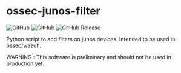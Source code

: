 # ossec-junos-filter
![GitHub](https://img.shields.io/github/license/zerealfox/ossec-junos-filter?style=plastic)
![GitHub](https://img.shields.io/badge/Language-python%203.5+-green.svg?style=plastic)
![GitHub Release](hhttps://img.shields.io/github/manifest-json/v/zerealfox/ossec-junos-filter?type=plastic)

Python script to add filters on junos devices. Intended to be used in ossec/wazuh.

WARNING : This software is preliminary and should not be used in production yet.
